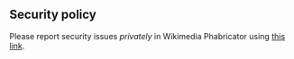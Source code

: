 ## Security policy
Please report security issues *privately* in Wikimedia Phabricator using [this link](https://phabricator.wikimedia.org/maniphest/task/edit/form/75/).
